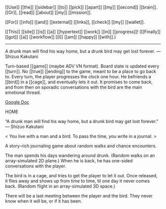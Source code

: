 [[Use]] [[the]] [[sidebar]] [[to]] [[pick]] [[apart]] [[my]] [[second]] [[brain]].
[[Or]], [[read]] [[about]] [[my]] [[mission]].

[[For]] [[info]] [[and]] [[external]] [[links]], [[check]] [[my]] [[wallet]].

[[This]] [[site]] [[is]] [[a]] [[hypertext]] [[work]] [[in]] [[progress]]! 
([[Finally]] [[got]] [[a]] [[workflow]] [[I]] [[am]] [[happy]] [[with]].)

* * *
A drunk man will find his way home, but a drunk bird may get lost forever. — Shizuo Kakutani 

Turn-based [[game]] (maybe ADV VN format). Board state is updated every [[turn]]. No [[true]] [[ending]] to the game, meant to be a place to go back to. Every turn, the player progresses the clock one hour. He befriends a [[bird]] in a [[cage]], and eventually lets it out. It promises to come back, and from then on sporadic conversations with the bird are the main emotional thread.

[Google Doc](https://docs.google.com/document/d/1BHqcTDLKla_fcFlUmrpV3iQhzGAVAGJUwrOW4CxQ53c?authuser=0)

HOME 

“A drunk man will find his way home, but a drunk bird may get lost forever.” — Shizuo Kakutani 

< You live with a man and a bird. To pass the time, you write in a journal. > 

A story-rich journaling game about random walks and chance encounters. 

The man spends his days wandering around drunk. 
(Random walks on an array-simulated 2D plane.) 
When he is back, he has one-sided conversations with the player. 

The bird is in a cage, and tries to get the player to let it out.
Once released, it flies away and shows up from time to time, til one day it never comes back. 
(Random flight in an array-simulated 3D space.) 

There will be a last meeting between the player and the bird. They never know when it will be, or if it has been.